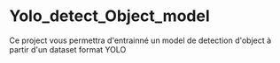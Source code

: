 # Yolo_detect_Object_model
Ce project vous permettra d'entrainné un model de detection d'object à partir d'un dataset format YOLO 
